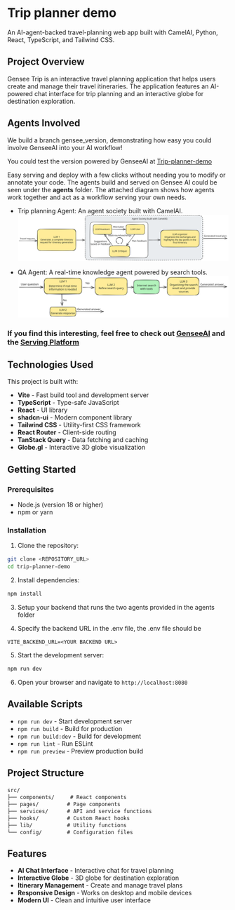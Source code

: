 # Trip planner demo

An AI-agent-backed travel-planning web app built with CamelAI, Python, React, TypeScript, and Tailwind CSS.

## Project Overview

Gensee Trip is an interactive travel planning application that helps users create and manage their travel itineraries. The application features an AI-powered chat interface for trip planning and an interactive globe for destination exploration. 

## Agents Involved 

We build a branch gensee_version, demonstrating how easy you could involve GenseeAI into your AI workflow!

You could test the version powered by GenseeAI at [Trip-planner-demo](https://demo.gensee.ai/trip-planner/)

Easy serving and deploy with a few clicks without needing you to modify or annotate your code. The agents build and served on Gensee AI could be seen under the **agents** folder. The attached diagram shows how agents work together and act as a workflow serving your own needs.

- Trip planning Agent: An agent society built with CamelAI.
![trip-planning-agent](public/readme-images/Trip-planner.excalidraw.svg)

- QA Agent: A real-time knowledge agent powered by search tools.
![qa-agent](public/readme-images/qa_with_search.svg)


### If you find this interesting, feel free to check out [GenseeAI](https://www.gensee.ai/) and the [Serving Platform](https://platform.gensee.ai/)

## Technologies Used

This project is built with:

- **Vite** - Fast build tool and development server
- **TypeScript** - Type-safe JavaScript
- **React** - UI library
- **shadcn-ui** - Modern component library
- **Tailwind CSS** - Utility-first CSS framework
- **React Router** - Client-side routing
- **TanStack Query** - Data fetching and caching
- **Globe.gl** - Interactive 3D globe visualization

## Getting Started

### Prerequisites

- Node.js (version 18 or higher)
- npm or yarn

### Installation

1. Clone the repository:
```bash
git clone <REPOSITORY_URL>
cd trip-planner-demo
```

2. Install dependencies:
```bash
npm install
```

3. Setup your backend that runs the two agents provided in the agents folder

4. Specify the backend URL in the .env file, the .env file should be 
```
VITE_BACKEND_URL=<YOUR BACKEND URL>
```

5. Start the development server:
```bash
npm run dev
```

6. Open your browser and navigate to `http://localhost:8080`

## Available Scripts

- `npm run dev` - Start development server
- `npm run build` - Build for production
- `npm run build:dev` - Build for development
- `npm run lint` - Run ESLint
- `npm run preview` - Preview production build

## Project Structure

```
src/
├── components/     # React components
├── pages/         # Page components
├── services/      # API and service functions
├── hooks/         # Custom React hooks
├── lib/           # Utility functions
└── config/        # Configuration files
```

## Features

- **AI Chat Interface** - Interactive chat for travel planning
- **Interactive Globe** - 3D globe for destination exploration
- **Itinerary Management** - Create and manage travel plans
- **Responsive Design** - Works on desktop and mobile devices
- **Modern UI** - Clean and intuitive user interface


